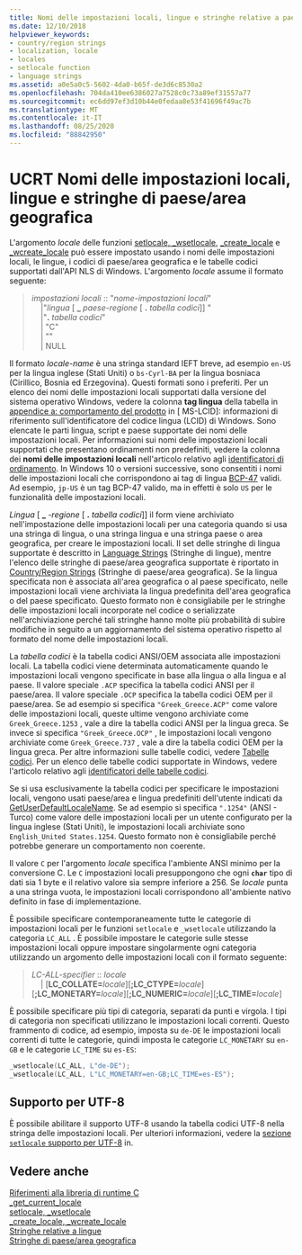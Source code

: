 ```yaml
---
title: Nomi delle impostazioni locali, lingue e stringhe relative a paesi
ms.date: 12/10/2018
helpviewer_keywords:
- country/region strings
- localization, locale
- locales
- setlocale function
- language strings
ms.assetid: a0e5a0c5-5602-4da0-b65f-de3d6c8530a2
ms.openlocfilehash: 704da410ee6386027a7528c0c73a89ef31557a77
ms.sourcegitcommit: ec6dd97ef3d10b44e0fedaa8e53f41696f49ac7b
ms.translationtype: MT
ms.contentlocale: it-IT
ms.lasthandoff: 08/25/2020
ms.locfileid: "88842950"
---
```

# <a name="ucrt-locale-names-languages-and-countryregion-strings"></a>UCRT Nomi delle impostazioni locali, lingue e stringhe di paese/area geografica

L'argomento *locale* delle funzioni [setlocale, \_wsetlocale](../c-runtime-library/reference/setlocale-wsetlocale.md), [\_create\_locale](../c-runtime-library/reference/create-locale-wcreate-locale.md) e [\_wcreate\_locale](../c-runtime-library/reference/create-locale-wcreate-locale.md) può essere impostato usando i nomi delle impostazioni locali, le lingue, i codici di paese/area geografica e le tabelle codici supportati dall'API NLS di Windows. L'argomento *locale* assume il formato seguente:

> *impostazioni locali* :: "*nome-impostazioni locali*"<br/>
&nbsp;&nbsp;&nbsp;&nbsp;\|"*lingua* \[ **\_** _paese-regione_ \[ __.__ *tabella codici*]] "<br/>
&nbsp;&nbsp;&nbsp;&nbsp;\|"__.__ *tabella codici*"<br/>
&nbsp;&nbsp;&nbsp;&nbsp;\| "C"<br/>
&nbsp;&nbsp;&nbsp;&nbsp;\| ""<br/>
&nbsp;&nbsp;&nbsp;&nbsp;\| NULL

Il formato *locale-name* è una stringa standard IEFT breve, ad esempio `en-US` per la lingua inglese (Stati Uniti) o `bs-Cyrl-BA` per la lingua bosniaca (Cirillico, Bosnia ed Erzegovina). Questi formati sono i preferiti. Per un elenco dei nomi delle impostazioni locali supportati dalla versione del sistema operativo Windows, vedere la colonna **tag lingua** della tabella in [appendice a: comportamento del prodotto](/openspecs/windows_protocols/ms-lcid/a9eac961-e77d-41a6-90a5-ce1a8b0cdb9c) in \[ MS-LCID]: informazioni di riferimento sull'identificatore del codice lingua (LCID) di Windows. Sono elencate le parti lingua, script e paese supportate dei nomi delle impostazioni locali. Per informazioni sui nomi delle impostazioni locali supportati che presentano ordinamenti non predefiniti, vedere la colonna dei **nomi delle impostazioni locali** nell'articolo relativo agli [identificatori di ordinamento](/windows/win32/Intl/sort-order-identifiers). In Windows 10 o versioni successive, sono consentiti i nomi delle impostazioni locali che corrispondono ai tag di lingua [BCP-47](https://tools.ietf.org/html/bcp47) validi. Ad esempio, `jp-US` è un tag BCP-47 valido, ma in effetti è solo `US` per le funzionalità delle impostazioni locali.

*Lingua* \[ **\_** _-regione_ \[ __.__ *tabella codici*]] il form viene archiviato nell'impostazione delle impostazioni locali per una categoria quando si usa una stringa di lingua, o una stringa lingua e una stringa paese o area geografica, per creare le impostazioni locali. Il set delle stringhe di lingua supportate è descritto in [Language Strings](../c-runtime-library/language-strings.md) (Stringhe di lingue), mentre l'elenco delle stringhe di paese/area geografica supportate è riportato in [Country/Region Strings](../c-runtime-library/country-region-strings.md) (Stringhe di paese/area geografica). Se la lingua specificata non è associata all'area geografica o al paese specificato, nelle impostazioni locali viene archiviata la lingua predefinita dell'area geografica o del paese specificato. Questo formato non è consigliabile per le stringhe delle impostazioni locali incorporate nel codice o serializzate nell'archiviazione perché tali stringhe hanno molte più probabilità di subire modifiche in seguito a un aggiornamento del sistema operativo rispetto al formato del nome delle impostazioni locali.

La *tabella codici* è la tabella codici ANSI/OEM associata alle impostazioni locali. La tabella codici viene determinata automaticamente quando le impostazioni locali vengono specificate in base alla lingua o alla lingua e al paese. Il valore speciale `.ACP` specifica la tabella codici ANSI per il paese/area. Il valore speciale `.OCP` specifica la tabella codici OEM per il paese/area. Se ad esempio si specifica `"Greek_Greece.ACP"` come valore delle impostazioni locali, queste ultime vengono archiviate come `Greek_Greece.1253` , vale a dire la tabella codici ANSI per la lingua greca. Se invece si specifica `"Greek_Greece.OCP"` , le impostazioni locali vengono archiviate come `Greek_Greece.737` , vale a dire la tabella codici OEM per la lingua greca. Per altre informazioni sulle tabelle codici, vedere [Tabelle codici](../c-runtime-library/code-pages.md). Per un elenco delle tabelle codici supportate in Windows, vedere l'articolo relativo agli [identificatori delle tabelle codici](/windows/win32/Intl/code-page-identifiers).

Se si usa esclusivamente la tabella codici per specificare le impostazioni locali, vengono usati paese/area e lingua predefiniti dell'utente indicati da [GetUserDefaultLocaleName](/windows/win32/api/winnls/nf-winnls-getuserdefaultlocalename). Se ad esempio si specifica `".1254"` (ANSI - Turco) come valore delle impostazioni locali per un utente configurato per la lingua inglese (Stati Uniti), le impostazioni locali archiviate sono `English_United States.1254`. Questo formato non è consigliabile perché potrebbe generare un comportamento non coerente.

Il valore `C` per l'argomento *locale* specifica l'ambiente ANSI minimo per la conversione C. Le `C` impostazioni locali presuppongono che ogni **`char`** tipo di dati sia 1 byte e il relativo valore sia sempre inferiore a 256. Se *locale* punta a una stringa vuota, le impostazioni locali corrispondono all'ambiente nativo definito in fase di implementazione.

È possibile specificare contemporaneamente tutte le categorie di impostazioni locali per le funzioni `setlocale` e `_wsetlocale` utilizzando la categoria `LC_ALL` . È possibile impostare le categorie sulle stesse impostazioni locali oppure impostare singolarmente ogni categoria utilizzando un argomento delle impostazioni locali con il formato seguente:

> *LC-ALL-specifier* :: *locale*<br/>
&nbsp;&nbsp;&nbsp;&nbsp;\| \[**LC_COLLATE=**_locale_]\[**;LC_CTYPE=**_locale_]\[**;LC_MONETARY=**_locale_]\[**;LC_NUMERIC=**_locale_]\[**;LC_TIME=**_locale_]

È possibile specificare più tipi di categoria, separati da punti e virgola. I tipi di categoria non specificati utilizzano le impostazioni locali correnti. Questo frammento di codice, ad esempio, imposta su `de-DE` le impostazioni locali correnti di tutte le categorie, quindi imposta le categorie `LC_MONETARY` su `en-GB` e le categorie `LC_TIME` su `es-ES`:

```C
_wsetlocale(LC_ALL, L"de-DE");
_wsetlocale(LC_ALL, L"LC_MONETARY=en-GB;LC_TIME=es-ES");
```


## <a name="utf-8-support"></a>Supporto per UTF-8

È possibile abilitare il supporto UTF-8 usando la tabella codici UTF-8 nella stringa delle impostazioni locali. Per ulteriori informazioni, vedere la [sezione `setlocale` supporto per UTF-8](../c-runtime-library/reference/setlocale-wsetlocale.md#utf-8-support) in.


## <a name="see-also"></a>Vedere anche

[Riferimenti alla libreria di runtime C](../c-runtime-library/c-run-time-library-reference.md)<br/>
[_get_current_locale](../c-runtime-library/reference/get-current-locale.md)<br/>
[setlocale, _wsetlocale](../c-runtime-library/reference/setlocale-wsetlocale.md)<br/>
[_create_locale, _wcreate_locale](../c-runtime-library/reference/create-locale-wcreate-locale.md)<br/>
[Stringhe relative a lingue](../c-runtime-library/language-strings.md)<br/>
[Stringhe di paese/area geografica](../c-runtime-library/country-region-strings.md)
